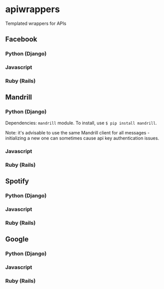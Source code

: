 # apiwrappers
Templated wrappers for APIs

## Facebook
### Python (Django)

### Javascript

### Ruby (Rails)


## Mandrill
### Python (Django)
Dependencies: ```mandrill``` module.
To install, use ```$ pip install mandrill```.

Note: it's advisable to use the same Mandrill client for all messages - initializing a new one can sometimes cause api key authentication issues.

### Javascript

### Ruby (Rails)


## Spotify
### Python (Django)

### Javascript

### Ruby (Rails)


## Google
### Python (Django)

### Javascript

### Ruby (Rails)
